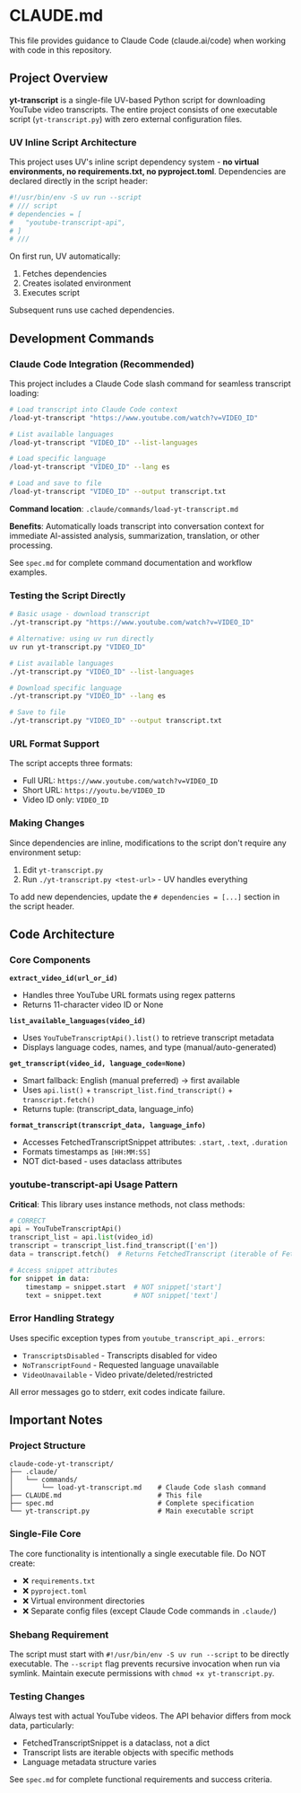 # CLAUDE.md

This file provides guidance to Claude Code (claude.ai/code) when working with code in this repository.

## Project Overview

**yt-transcript** is a single-file UV-based Python script for downloading YouTube video transcripts. The entire project consists of one executable script (`yt-transcript.py`) with zero external configuration files.

### UV Inline Script Architecture

This project uses UV's inline script dependency system - **no virtual environments, no requirements.txt, no pyproject.toml**. Dependencies are declared directly in the script header:

```python
#!/usr/bin/env -S uv run --script
# /// script
# dependencies = [
#   "youtube-transcript-api",
# ]
# ///
```

On first run, UV automatically:
1. Fetches dependencies
2. Creates isolated environment
3. Executes script

Subsequent runs use cached dependencies.

## Development Commands

### Claude Code Integration (Recommended)

This project includes a Claude Code slash command for seamless transcript loading:

```bash
# Load transcript into Claude Code context
/load-yt-transcript "https://www.youtube.com/watch?v=VIDEO_ID"

# List available languages
/load-yt-transcript "VIDEO_ID" --list-languages

# Load specific language
/load-yt-transcript "VIDEO_ID" --lang es

# Load and save to file
/load-yt-transcript "VIDEO_ID" --output transcript.txt
```

**Command location**: `.claude/commands/load-yt-transcript.md`

**Benefits**: Automatically loads transcript into conversation context for immediate AI-assisted analysis, summarization, translation, or other processing.

See `spec.md` for complete command documentation and workflow examples.

### Testing the Script Directly

```bash
# Basic usage - download transcript
./yt-transcript.py "https://www.youtube.com/watch?v=VIDEO_ID"

# Alternative: using uv run directly
uv run yt-transcript.py "VIDEO_ID"

# List available languages
./yt-transcript.py "VIDEO_ID" --list-languages

# Download specific language
./yt-transcript.py "VIDEO_ID" --lang es

# Save to file
./yt-transcript.py "VIDEO_ID" --output transcript.txt
```

### URL Format Support

The script accepts three formats:
- Full URL: `https://www.youtube.com/watch?v=VIDEO_ID`
- Short URL: `https://youtu.be/VIDEO_ID`
- Video ID only: `VIDEO_ID`

### Making Changes

Since dependencies are inline, modifications to the script don't require any environment setup:

1. Edit `yt-transcript.py`
2. Run `./yt-transcript.py <test-url>` - UV handles everything

To add new dependencies, update the `# dependencies = [...]` section in the script header.

## Code Architecture

### Core Components

**`extract_video_id(url_or_id)`**
- Handles three YouTube URL formats using regex patterns
- Returns 11-character video ID or None

**`list_available_languages(video_id)`**
- Uses `YouTubeTranscriptApi().list()` to retrieve transcript metadata
- Displays language codes, names, and type (manual/auto-generated)

**`get_transcript(video_id, language_code=None)`**
- Smart fallback: English (manual preferred) → first available
- Uses `api.list()` + `transcript_list.find_transcript()` + `transcript.fetch()`
- Returns tuple: (transcript_data, language_info)

**`format_transcript(transcript_data, language_info)`**
- Accesses FetchedTranscriptSnippet attributes: `.start`, `.text`, `.duration`
- Formats timestamps as `[HH:MM:SS]`
- NOT dict-based - uses dataclass attributes

### youtube-transcript-api Usage Pattern

**Critical**: This library uses instance methods, not class methods:

```python
# CORRECT
api = YouTubeTranscriptApi()
transcript_list = api.list(video_id)
transcript = transcript_list.find_transcript(['en'])
data = transcript.fetch()  # Returns FetchedTranscript (iterable of FetchedTranscriptSnippet objects)

# Access snippet attributes
for snippet in data:
    timestamp = snippet.start  # NOT snippet['start']
    text = snippet.text        # NOT snippet['text']
```

### Error Handling Strategy

Uses specific exception types from `youtube_transcript_api._errors`:
- `TranscriptsDisabled` - Transcripts disabled for video
- `NoTranscriptFound` - Requested language unavailable
- `VideoUnavailable` - Video private/deleted/restricted

All error messages go to stderr, exit codes indicate failure.

## Important Notes

### Project Structure

```
claude-code-yt-transcript/
├── .claude/
│   └── commands/
│       └── load-yt-transcript.md    # Claude Code slash command
├── CLAUDE.md                        # This file
├── spec.md                          # Complete specification
└── yt-transcript.py                 # Main executable script
```

### Single-File Core

The core functionality is intentionally a single executable file. Do NOT create:
- ❌ `requirements.txt`
- ❌ `pyproject.toml`
- ❌ Virtual environment directories
- ❌ Separate config files (except Claude Code commands in `.claude/`)

### Shebang Requirement

The script must start with `#!/usr/bin/env -S uv run --script` to be directly executable. The `--script` flag prevents recursive invocation when run via symlink. Maintain execute permissions with `chmod +x yt-transcript.py`.

### Testing Changes

Always test with actual YouTube videos. The API behavior differs from mock data, particularly:
- FetchedTranscriptSnippet is a dataclass, not a dict
- Transcript lists are iterable objects with specific methods
- Language metadata structure varies

See `spec.md` for complete functional requirements and success criteria.

